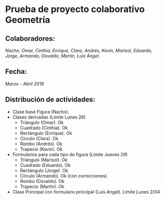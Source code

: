 # Prueba de proyecto colaborativo Geometría
## Colaboradores:
*Nacho, Omar, Cinthia, Enrique, Clara, Andrés, Kevin, Marisol, Eduardo, Jorge, Armando, Osvaldo, Martín, Luis Ángel.*
## Fecha:
*Marzo - Abril 2018*
## Distribución de actividades:
* Clase base Figura (Nacho).
* Clases derivadas (Límite Lunes 26)
    - Triángulo (Omar). Ok
    - Cuadrado (Cinthia). Ok
    - Rectángulo (Enrique). Ok
    - Círculo (Clara). Ok
    - Rombo (Andrés). Ok
    - Trapecio (Kevin). Ok
* Formularios para cada tipo de figura (Límite Jueves 29)
    - Triángulo (Marisol). Ok
    - Cuadrado (Eduardo). Ok
    - Rectángulo (Jorge). Ok
    - Círculo (Armando). Ok (con correcciones)
    - Rombo (Osvaldo). Ok
    - Trapecio (Martín). Ok
* Clase Principal con formulario principal (Luis Angel). Limite Lunes 2/04